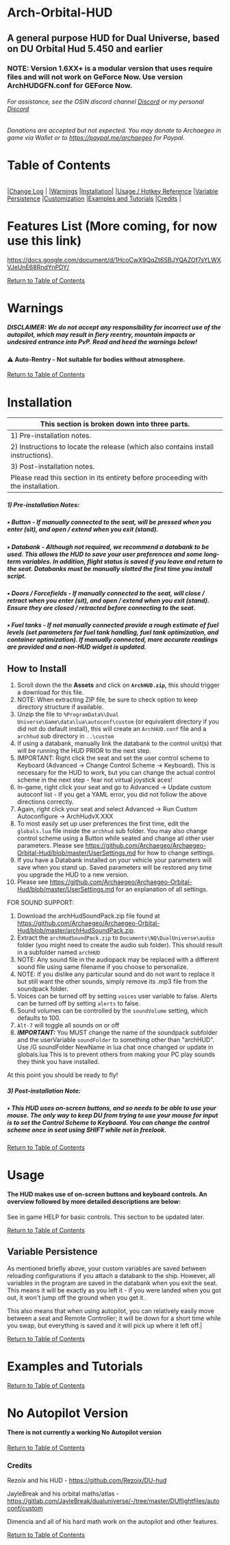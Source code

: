
<!--Intro information-->
# Arch-Orbital-HUD
## A general purpose HUD for Dual Universe, based on DU Orbital Hud 5.450 and earlier

### NOTE: Version 1.6XX+ is a modular version that uses require files and will not work on GeForce Now. Use version ArchHUDGFN.conf for GEForce Now.

###### For assistance, see the OSIN discord channel [Discord](https://discord.gg/9RD3xQfYXG) or my personal [Discord](https://discord.gg/CNRE45xRu7)
###### Donations are accepted but not expected. You may donate to Archaegeo in game via Wallet or to https://paypal.me/archaegeo for Paypal.
<!--TOC-->
# Table of Contents
| |
|------|

|[Change Log](./ChangeLog.md) |
|[Warnings](#warnings)
|[Installation](#installation)|
|[Usage / Hotkey Reference](#Usage)
|[Variable Persistence](#variable-persistence)
|[Customization](./UserSettings.md)
|[Examples and Tutorials](#examples-and-tutorials)
|[Credits](#credits) |
<!--List of features both shorlist and expanded details-->
# Features List (More coming, for now use this link)
https://docs.google.com/document/d/1HcoCwX9QqZt6SBJYQAZOf7sYLWXVJeUnE68RndYnPDY/

[Return to Table of Contents](#table-of-contents)
<!--Warnings and disclaimers-->
# Warnings
##### DISCLAIMER: We do not accept any responsibility for incorrect use of the autopilot, which may result in fiery reentry, mountain impacts or undesired entrance into PvP. Read and heed the warnings below!
#### :warning: Auto-Rentry - Not suitable for bodies without atmosphere. 

[Return to Table of Contents](#table-of-contents)
<!--Basic install instructions / point them towards real install instructions-->
# Installation

|This section is broken down into three parts.|
| --- |
|1) Pre-installation notes.|
|2) Instructions to locate the release (which also contains install instructions).|
|3) Post-installation notes.|
|Please read this section in its entirety before proceeding with the installation.|

##### 1) Pre-installation Notes:

##### :black_small_square: Button - If manually connected to the seat, will be pressed when you enter (sit), and open / extend when you exit (stand).
##### :black_small_square: Databank - Although not required, we recommend a databank to be used. This allows the HUD to save your user preferences and some long-term variables.  In addition, flight status is saved if you leave and return to the seat.  Databanks must be manually slotted the first time you install script.
##### :black_small_square: Doors / Forcefields - If manually connected to the seat, will close / retract when you enter (sit), and open / extend when you exit (stand). Ensure they are closed / retracted before connecting to the seat.
##### :black_small_square: Fuel tanks - If _not_ manually connected provide a rough estimate of fuel levels (set parameters for fuel tank handling, fuel tank optimization, and container optimization). If manually connected, more accurate readings are provided and a non-HUD widget is updated.

## How to Install
1. Scroll down the the **Assets** and click on **`ArchHUD.zip`**, this should trigger a download for this file.
1. NOTE: When extracting ZIP file, be sure to check option to keep directory structure if available.
1. Unzip the file to `%ProgramData%\Dual Universe\Game\data\lua\autoconf\custom` (or equivalent directory if you did not do default install), this will create an `ArchHUD.conf` file and a `archhud` sub directory in `..\custom`
1. If using a databank, manually link the databank to the control unit(s) that will be running the HUD PRIOR to the next step.
1. IMPORTANT: Right click the seat and set the user control scheme to Keyboard (Advanced -> Change Control Scheme -> Keyboard). This is necessary for the HUD to work, but you can change the actual control scheme in the next step - fear not virtual joystick aces!
1. In-game, right click your seat and go to Advanced -> Update custom autoconf list - If you get a YAML error, you did not follow the above directions correctly.
1. Again, right click your seat and select Advanced -> Run Custom Autoconfigure -> ArchHudvX.XXX
1. To most easily set up user preferences the first time, edit the `globals.lua` file inside the `archhud` sub folder. You may also change control scheme using a Button while seated and change all other user parameters. Please see https://github.com/Archaegeo/Archaegeo-Orbital-Hud/blob/master/UserSettings.md for how to change settings.
1. If you have a Databank installed on your vehicle your parameters will save when you stand up. Saved parameters will be restored any time you upgrade the HUD to a new version. 
1. Please see https://github.com/Archaegeo/Archaegeo-Orbital-Hud/blob/master/UserSettings.md for an explanation of all settings.

FOR SOUND SUPPORT:
1. Download the archHudSoundPack.zip file found at https://github.com/Archaegeo/Archaegeo-Orbital-Hud/blob/master/archHudSoundPack.zip. 
1. Extract the `archHudSoundPack.zip` to `Documents\NQ\DualUniverse\audio` folder (you might need to create the audio sub folder).  This should result in a subfolder named `archHUD`
1. NOTE: Any sound file in the audiopack may be replaced with a different sound file using same filename if you choose to personalize.
1. NOTE: If you dislike any particular sound and do not want to replace it but still want the other sounds, simply remove its .mp3 file from the soundpack folder.
1. Voices can be turned off by setting `voices` user variable to false.  Alerts can be turned off by setting `alerts` to false.
1. Sound volumes can be controlled by the `soundVolume` setting, which defaults to 100.
1. `Alt-7` will toggle all sounds on or off
1. ***IMPORTANT:*** You MUST change the name of the soundpack subfolder and the userVariable `soundFolder` to something other than "archHUD". Use /G soundFolder NewName in lua chat once changed or update in globals.lua
This is to prevent others from making your PC play sounds they think you have installed.

At this point you should be ready to fly!

##### 3) Post-installation Note:
##### :black_small_square: This HUD uses on-screen buttons, and so needs to be able to use your mouse. The only way to keep DU from trying to use your mouse for input is to set the Control Scheme to Keyboard. You can change the control scheme once in seat using SHIFT while not in freelook.

[Return to Table of Contents](#table-of-contents)

# Usage
#### The HUD makes use of on-screen buttons and keyboard controls. An overview followed by more detailed descriptions are below:
See in game HELP for basic controls.
This section to be updated later.

[Return to Table of Contents](#table-of-contents)
## Variable Persistence
As mentioned briefly above, your custom variables are saved between reloading configurations if you attach a databank to the ship. However, all variables in the program are saved in the databank when you exit the seat. This means it will be exactly as you left it - if you were landed when you got out, it won't jump off the ground when you get it.

This also means that when using autopilot, you can relatively easily move between a seat and Remote Controller; it will be down for a short time while you swap, but everything is saved and it will pick up where it left off.|

[Return to Table of Contents](#table-of-contents)
<!--Does this really need to be in the readme, or some other file? Not sure how often a user would need this information.-->
# Examples and Tutorials

[Return to Table of Contents](#table-of-contents)

# No Autopilot Version
#### There is not currently a working No Autopilot version

[Return to Table of Contents](#table-of-contents)

### Credits

Rezoix and his HUD - https://github.com/Rezoix/DU-hud

JayleBreak and his orbital maths/atlas - https://gitlab.com/JayleBreak/dualuniverse/-/tree/master/DUflightfiles/autoconf/custom

Dimencia and all of his hard math work on the autopilot and other features.

[Return to Table of Contents](#table-of-contents)

